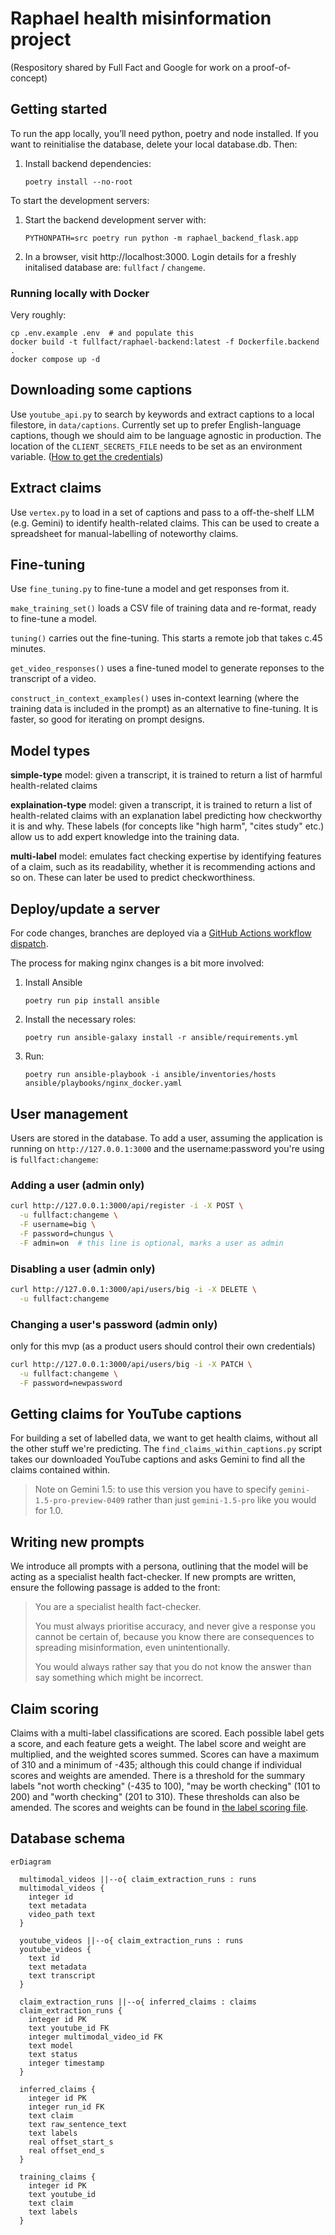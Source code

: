 # Raphael health misinformation project

(Respository shared by Full Fact and Google for work on a proof-of-concept)

## Getting started

To run the app locally, you’ll need python, poetry and node installed. If you want to reinitialise the database, delete your local database.db. Then:

1. Install backend dependencies:
   ```
   poetry install --no-root
   ```

To start the development servers:

1. Start the backend development server with:
   ```
   PYTHONPATH=src poetry run python -m raphael_backend_flask.app
   ```
2. In a browser, visit http://localhost:3000. Login details for a freshly initalised database are: `fullfact` / `changeme`.

### Running locally with Docker

Very roughly:

```
cp .env.example .env  # and populate this
docker build -t fullfact/raphael-backend:latest -f Dockerfile.backend .
docker compose up -d
```

## Downloading some captions

Use `youtube_api.py` to search by keywords and extract captions to a local filestore, in `data/captions`. Currently set up to prefer English-language captions, though we should aim to be language agnostic in production. The location of the `CLIENT_SECRETS_FILE` needs to be set as an environment variable. ([How to get the credentials](https://developers.google.com/youtube/v3/quickstart/python))

## Extract claims

Use `vertex.py` to load in a set of captions and pass to a off-the-shelf LLM (e.g. Gemini) to identify health-related claims. This can be used to create a spreadsheet for manual-labelling of noteworthy claims.

## Fine-tuning

Use `fine_tuning.py` to fine-tune a model and get responses from it.

`make_training_set()` loads a CSV file of training data and re-format, ready to fine-tune a model.

`tuning()` carries out the fine-tuning. This starts a remote job that takes c.45 minutes.

`get_video_responses()` uses a fine-tuned model to generate reponses to the transcript of a video.

`construct_in_context_examples()` uses in-context learning (where the training data is included in the prompt) as an alternative to fine-tuning. It is faster, so good for iterating on prompt designs.

## Model types

**simple-type** model: given a transcript, it is trained to return a list of harmful health-related claims

**explaination-type** model: given a transcript, it is trained to return a list of health-related claims with an explanation label predicting how checkworthy it is and why. These labels (for concepts like "high harm", "cites study" etc.) allow us to add expert knowledge into the training data.

**multi-label** model: emulates fact checking expertise by identifying features of a claim, such as its readability, whether it is recommending actions and so on. These can later be used to predict checkworthiness.

## Deploy/update a server

For code changes, branches are deployed via a [GitHub Actions workflow dispatch](https://github.com/FullFact/health-misinfo-shared/actions/workflows/ci.yml).

The process for making nginx changes is a bit more involved:

1. Install Ansible
   ```
   poetry run pip install ansible
   ```
2. Install the necessary roles:
   ```
   poetry run ansible-galaxy install -r ansible/requirements.yml
   ```
2. Run:
   ```
   poetry run ansible-playbook -i ansible/inventories/hosts ansible/playbooks/nginx_docker.yaml
   ```

## User management

Users are stored in the database. To add a user, assuming the application is running on `http://127.0.0.1:3000` and the username:password you're using is `fullfact:changeme`:

### Adding a user (admin only)
```sh
curl http://127.0.0.1:3000/api/register -i -X POST \
  -u fullfact:changeme \
  -F username=big \
  -F password=chungus \
  -F admin=on  # this line is optional, marks a user as admin
```

### Disabling a user (admin only)
```sh
curl http://127.0.0.1:3000/api/users/big -i -X DELETE \
  -u fullfact:changeme
```

### Changing a user's password (admin only)
only for this mvp (as a product users should control their own credentials)
```sh
curl http://127.0.0.1:3000/api/users/big -i -X PATCH \
  -u fullfact:changeme \
  -F password=newpassword
```


## Getting claims for YouTube captions

For building a set of labelled data, we want to get health claims, without all the other stuff we're predicting.
The `find_claims_within_captions.py` script takes our downloaded YouTube captions and asks Gemini to find all the claims contained within.

> Note on Gemini 1.5: to use this version you have to specify `gemini-1.5-pro-preview-0409` rather than just `gemini-1.5-pro` like you would for 1.0.

## Writing new prompts

We introduce all prompts with a persona, outlining that the model will be acting as a specialist health fact-checker. If new prompts are written, ensure the following passage is added to the front:

> You are a specialist health fact-checker.
>
> You must always prioritise accuracy, and never give a response you cannot be certain of, because you know there are consequences to spreading misinformation, even unintentionally.
>
> You would always rather say that you do not know the answer than say something which might be incorrect.

## Claim scoring

Claims with a multi-label classifications are scored.
Each possible label gets a score, and each feature gets a weight.
The label score and weight are multiplied, and the weighted scores summed.
Scores can have a maximum of 310 and a minimum of -435; although this could change if individual scores and weights are amended.
There is a threshold for the summary labels "not worth checking" (-435 to 100), "may be worth checking" (101 to 200) and "worth checking" (201 to 310).
These thresholds can also be amended.
The scores and weights can be found in [the label scoring file](src/health_misinfo_shared/label_scoring.py).

## Database schema

```mermaid
erDiagram

  multimodal_videos ||--o{ claim_extraction_runs : runs
  multimodal_videos {
    integer id
    text metadata
    video_path text
  }

  youtube_videos ||--o{ claim_extraction_runs : runs
  youtube_videos {
    text id
    text metadata
    text transcript
  }

  claim_extraction_runs ||--o{ inferred_claims : claims
  claim_extraction_runs {
    integer id PK
    text youtube_id FK
    integer multimodal_video_id FK
    text model
    text status
    integer timestamp
  }

  inferred_claims {
    integer id PK
    integer run_id FK
    text claim
    text raw_sentence_text
    text labels
    real offset_start_s
    real offset_end_s
  }

  training_claims {
    integer id PK
    text youtube_id
    text claim
    text labels
  }
```
